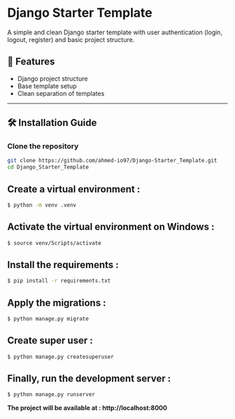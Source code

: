 # Django Starter Template

A simple and clean Django starter template with user authentication (login, logout, register) and basic project structure.

## 🚀 Features

- Django project structure
- Base template setup
- Clean separation of templates

---

## 🛠️ Installation Guide

### Clone the repository

```bash
git clone https://github.com/ahmed-io97/Django-Starter_Template.git
cd Django_Starter_Template
```

## Create a virtual environment :

```bash
$ python -m venv .venv
```

## Activate the virtual environment on Windows :

```bash
$ source venv/Scripts/activate
```

## Install the requirements :

```bash
$ pip install -r requirements.txt
```

## Apply the migrations :

```bash
$ python manage.py migrate
```

## Create super user :

```bash
$ python manage.py createsuperuser
```

## Finally, run the development server :

```bash
$ python manage.py runserver
```

<b>The project will be available at :   </b>  **http://localhost:8000**
